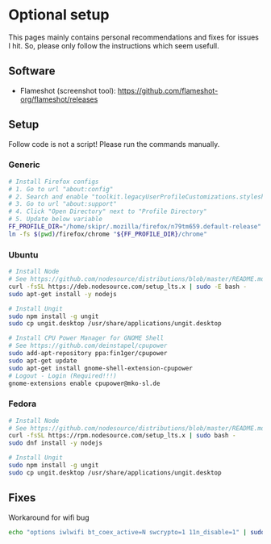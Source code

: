 # Optional setup

This pages mainly contains personal recommendations and fixes for issues I hit.
So, please only follow the instructions which seem usefull.

## Software

- Flameshot (screenshot tool): https://github.com/flameshot-org/flameshot/releases

## Setup

Follow code is not a script! Please run the commands manually.

### Generic

```bash
# Install Firefox configs
# 1. Go to url "about:config"
# 2. Search and enable "toolkit.legacyUserProfileCustomizations.stylesheets"
# 3. Go to url "about:support"
# 4. Click "Open Directory" next to "Profile Directory"
# 5. Update below variable
FF_PROFILE_DIR="/home/skipr/.mozilla/firefox/n79tm659.default-release"
ln -fs $(pwd)/firefox/chrome "${FF_PROFILE_DIR}/chrome"
```

### Ubuntu

```bash
# Install Node
# See https://github.com/nodesource/distributions/blob/master/README.md#debinstall
curl -fsSL https://deb.nodesource.com/setup_lts.x | sudo -E bash -
sudo apt-get install -y nodejs

# Install Ungit
sudo npm install -g ungit
sudo cp ungit.desktop /usr/share/applications/ungit.desktop

# Install CPU Power Manager for GNOME Shell
# See https://github.com/deinstapel/cpupower
sudo add-apt-repository ppa:fin1ger/cpupower
sudo apt-get update
sudo apt-get install gnome-shell-extension-cpupower
# Logout - Login (Required!!!)
gnome-extensions enable cpupower@mko-sl.de
```

### Fedora

```bash
# Install Node
# See https://github.com/nodesource/distributions/blob/master/README.md#enterprise-linux-based-distributions
curl -fsSL https://rpm.nodesource.com/setup_lts.x | sudo bash -
sudo dnf install -y nodejs

# Install Ungit
sudo npm install -g ungit
sudo cp ungit.desktop /usr/share/applications/ungit.desktop
```

## Fixes

Workaround for wifi bug

```bash
echo "options iwlwifi bt_coex_active=N swcrypto=1 11n_disable=1" | sudo tee /etc/modprobe.d/x-fix-iwlwifi.conf
```
